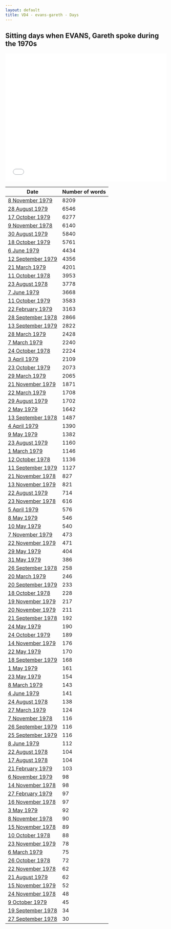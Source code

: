 ```yaml
---
layout: default
title: VD4 - evans-gareth - Days
---
```

## Sitting days when EVANS, Gareth spoke during the 1970s

<iframe width="100%" height="400" frameborder="0" scrolling="no" src="//plot.ly/~wragge/837.embed"></iframe>

| Date | Number of words |
|--------------|----------------|
|[8 November 1979](https://historichansard.net/senate/1979/19791108_senate_31_s83/)|8209|
|[28 August 1979](https://historichansard.net/senate/1979/19790828_senate_31_s82/)|6546|
|[17 October 1979](https://historichansard.net/senate/1979/19791017_senate_31_s82/)|6277|
|[9 November 1978](https://historichansard.net/senate/1978/19781109_senate_31_s79/)|6140|
|[30 August 1979](https://historichansard.net/senate/1979/19790830_senate_31_s82/)|5840|
|[18 October 1979](https://historichansard.net/senate/1979/19791018_senate_31_s82/)|5761|
|[6 June 1979](https://historichansard.net/senate/1979/19790606_senate_31_s81/)|4434|
|[12 September 1979](https://historichansard.net/senate/1979/19790912_senate_31_s82/)|4356|
|[21 March 1979](https://historichansard.net/senate/1979/19790321_senate_31_s80/)|4201|
|[11 October 1978](https://historichansard.net/senate/1978/19781011_senate_31_s78/)|3953|
|[23 August 1978](https://historichansard.net/senate/1978/19780823_senate_31_s78/)|3778|
|[7 June 1979](https://historichansard.net/senate/1979/19790607_senate_31_s81/)|3668|
|[11 October 1979](https://historichansard.net/senate/1979/19791011_senate_31_s82/)|3583|
|[22 February 1979](https://historichansard.net/senate/1979/19790222_senate_31_s80/)|3163|
|[28 September 1978](https://historichansard.net/senate/1978/19780928_senate_31_s78/)|2866|
|[13 September 1979](https://historichansard.net/senate/1979/19790913_senate_31_s82/)|2822|
|[28 March 1979](https://historichansard.net/senate/1979/19790328_senate_31_s80/)|2428|
|[7 March 1979](https://historichansard.net/senate/1979/19790307_SENATE_31_S80/)|2240|
|[24 October 1978](https://historichansard.net/senate/1978/19781024_senate_31_s79/)|2224|
|[3 April 1979](https://historichansard.net/senate/1979/19790403_senate_31_s80/)|2109|
|[23 October 1979](https://historichansard.net/senate/1979/19791023_senate_31_s83/)|2073|
|[29 March 1979](https://historichansard.net/senate/1979/19790329_senate_31_s80/)|2065|
|[21 November 1979](https://historichansard.net/senate/1979/19791121_senate_31_s83/)|1871|
|[22 March 1979](https://historichansard.net/senate/1979/19790322_senate_31_s80/)|1708|
|[29 August 1979](https://historichansard.net/senate/1979/19790829_senate_31_s82/)|1702|
|[2 May 1979](https://historichansard.net/senate/1979/19790502_senate_31_s81/)|1642|
|[13 September 1978](https://historichansard.net/senate/1978/19780913_senate_31_s78/)|1487|
|[4 April 1979](https://historichansard.net/senate/1979/19790404_senate_31_s80/)|1390|
|[9 May 1979](https://historichansard.net/senate/1979/19790509_senate_31_s81/)|1382|
|[23 August 1979](https://historichansard.net/senate/1979/19790823_senate_31_s82/)|1160|
|[1 March 1979](https://historichansard.net/senate/1979/19790301_SENATE_31_S80/)|1146|
|[12 October 1978](https://historichansard.net/senate/1978/19781012_senate_31_s78/)|1136|
|[11 September 1979](https://historichansard.net/senate/1979/19790911_senate_31_s82/)|1127|
|[21 November 1978](https://historichansard.net/senate/1978/19781121_senate_31_s79/)|827|
|[13 November 1979](https://historichansard.net/senate/1979/19791113_senate_31_s83/)|821|
|[22 August 1979](https://historichansard.net/senate/1979/19790822_senate_31_s82/)|714|
|[23 November 1978](https://historichansard.net/senate/1978/19781123_senate_31_s79/)|616|
|[5 April 1979](https://historichansard.net/senate/1979/19790405_senate_31_s80/)|576|
|[8 May 1979](https://historichansard.net/senate/1979/19790508_senate_31_s81/)|546|
|[10 May 1979](https://historichansard.net/senate/1979/19790510_senate_31_s81/)|540|
|[7 November 1979](https://historichansard.net/senate/1979/19791107_senate_31_s83/)|473|
|[22 November 1979](https://historichansard.net/senate/1979/19791122_senate_31_s83/)|471|
|[29 May 1979](https://historichansard.net/senate/1979/19790529_senate_31_s81/)|404|
|[31 May 1979](https://historichansard.net/senate/1979/19790531_senate_31_s81/)|386|
|[26 September 1978](https://historichansard.net/senate/1978/19780926_senate_31_s78/)|258|
|[20 March 1979](https://historichansard.net/senate/1979/19790320_senate_31_s80/)|246|
|[20 September 1979](https://historichansard.net/senate/1979/19790920_senate_31_s82/)|233|
|[18 October 1978](https://historichansard.net/senate/1978/19781018_senate_31_s79/)|228|
|[19 November 1979](https://historichansard.net/senate/1979/19791119_senate_31_s83/)|217|
|[20 November 1979](https://historichansard.net/senate/1979/19791120_senate_31_s83/)|211|
|[21 September 1978](https://historichansard.net/senate/1978/19780921_senate_31_s78/)|192|
|[24 May 1979](https://historichansard.net/senate/1979/19790524_senate_31_s81/)|190|
|[24 October 1979](https://historichansard.net/senate/1979/19791024_senate_31_s83/)|189|
|[14 November 1979](https://historichansard.net/senate/1979/19791114_senate_31_s83/)|176|
|[22 May 1979](https://historichansard.net/senate/1979/19790522_senate_31_s81/)|170|
|[18 September 1979](https://historichansard.net/senate/1979/19790918_senate_31_s82/)|168|
|[1 May 1979](https://historichansard.net/senate/1979/19790501_senate_31_s81/)|161|
|[23 May 1979](https://historichansard.net/senate/1979/19790523_senate_31_s81/)|154|
|[8 March 1979](https://historichansard.net/senate/1979/19790308_SENATE_31_S80/)|143|
|[4 June 1979](https://historichansard.net/senate/1979/19790604_senate_31_s81/)|141|
|[24 August 1978](https://historichansard.net/senate/1978/19780824_senate_31_s78/)|138|
|[27 March 1979](https://historichansard.net/senate/1979/19790327_senate_31_s80/)|124|
|[7 November 1978](https://historichansard.net/senate/1978/19781107_senate_31_s79/)|116|
|[26 September 1979](https://historichansard.net/senate/1979/19790926_senate_31_s82/)|116|
|[25 September 1979](https://historichansard.net/senate/1979/19790925_senate_31_s82/)|116|
|[8 June 1979](https://historichansard.net/senate/1979/19790608_senate_31_s81/)|112|
|[22 August 1978](https://historichansard.net/senate/1978/19780822_senate_31_s78/)|104|
|[17 August 1978](https://historichansard.net/senate/1978/19780817_senate_31_s78/)|104|
|[21 February 1979](https://historichansard.net/senate/1979/19790221_senate_31_s80/)|103|
|[6 November 1979](https://historichansard.net/senate/1979/19791106_senate_31_s83/)|98|
|[14 November 1978](https://historichansard.net/senate/1978/19781114_senate_31_s79/)|98|
|[27 February 1979](https://historichansard.net/senate/1979/19790227_senate_31_s80/)|97|
|[16 November 1978](https://historichansard.net/senate/1978/19781116_senate_31_s79/)|97|
|[3 May 1979](https://historichansard.net/senate/1979/19790503_senate_31_s81/)|92|
|[8 November 1978](https://historichansard.net/senate/1978/19781108_senate_31_s79/)|90|
|[15 November 1978](https://historichansard.net/senate/1978/19781115_senate_31_s79/)|89|
|[10 October 1978](https://historichansard.net/senate/1978/19781010_senate_31_s78/)|88|
|[23 November 1979](https://historichansard.net/senate/1979/19791123_senate_31_s83/)|78|
|[6 March 1979](https://historichansard.net/senate/1979/19790306_SENATE_31_S80/)|75|
|[26 October 1978](https://historichansard.net/senate/1978/19781026_senate_31_s79/)|72|
|[22 November 1978](https://historichansard.net/senate/1978/19781122_senate_31_s79/)|62|
|[21 August 1979](https://historichansard.net/senate/1979/19790821_senate_31_s82/)|62|
|[15 November 1979](https://historichansard.net/senate/1979/19791115_senate_31_s83/)|52|
|[24 November 1978](https://historichansard.net/senate/1978/19781124_senate_31_s79/)|48|
|[9 October 1979](https://historichansard.net/senate/1979/19791009_senate_31_s82/)|45|
|[19 September 1978](https://historichansard.net/senate/1978/19780919_senate_31_s78/)|34|
|[27 September 1978](https://historichansard.net/senate/1978/19780927_senate_31_s78/)|30|
